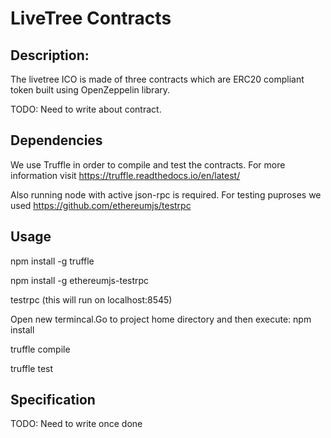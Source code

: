 # LiveTree Contracts

## Description:

The livetree ICO is made of three contracts which are ERC20 compliant token built using OpenZeppelin library.  

TODO: Need to write about contract.

## Dependencies

We use Truffle in order to compile and test the contracts.
For more information visit https://truffle.readthedocs.io/en/latest/

Also running node with active json-rpc is required. For testing puproses we used https://github.com/ethereumjs/testrpc

## Usage

npm install -g truffle

npm install -g ethereumjs-testrpc

testrpc (this will run on localhost:8545)

Open new termincal.Go to project home directory and then execute: npm install

truffle compile

truffle test

## Specification
TODO: Need to write once done